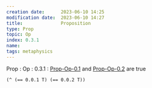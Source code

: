 ```yaml
---
creation date:		2023-06-10 14:25
modification date:	2023-06-10 14:27
title: 				Proposition
type: Prop
topic: Op
index: 0.3.1
name:
tags: metaphysics
---
```

Prop : Op : 0.3.1 : [Prop-Op-0.1](Prop-Op-0.1.md) and [Prop-Op-0.2](Prop-Op-0.2.md) are true
```
(^ (== 0.0.1 T) (== 0.0.2 T))
```